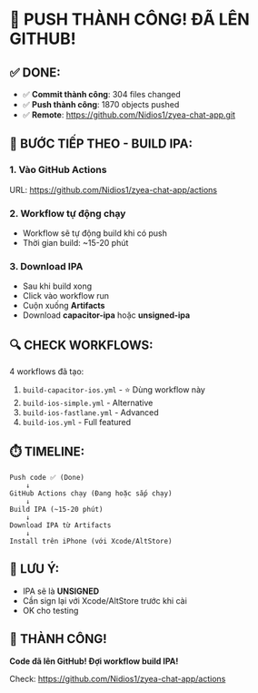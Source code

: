 # 🎉 PUSH THÀNH CÔNG! ĐÃ LÊN GITHUB!

## ✅ DONE:

- ✅ **Commit thành công**: 304 files changed
- ✅ **Push thành công**: 1870 objects pushed
- ✅ **Remote**: https://github.com/Nidios1/zyea-chat-app.git

## 📱 BƯỚC TIẾP THEO - BUILD IPA:

### 1. Vào GitHub Actions

URL: https://github.com/Nidios1/zyea-chat-app/actions

### 2. Workflow tự động chạy

- Workflow sẽ tự động build khi có push
- Thời gian build: ~15-20 phút

### 3. Download IPA

- Sau khi build xong
- Click vào workflow run
- Cuộn xuống **Artifacts**
- Download **capacitor-ipa** hoặc **unsigned-ipa**

## 🔍 CHECK WORKFLOWS:

4 workflows đã tạo:
1. `build-capacitor-ios.yml` - ⭐ Dùng workflow này
2. `build-ios-simple.yml` - Alternative
3. `build-ios-fastlane.yml` - Advanced
4. `build-ios.yml` - Full featured

## ⏱️ TIMELINE:

```
Push code ✅ (Done)
    ↓
GitHub Actions chạy (Đang hoặc sắp chạy)
    ↓
Build IPA (~15-20 phút)
    ↓
Download IPA từ Artifacts
    ↓
Install trên iPhone (với Xcode/AltStore)
```

## 📝 LƯU Ý:

- IPA sẽ là **UNSIGNED**
- Cần sign lại với Xcode/AltStore trước khi cài
- OK cho testing

## 🎊 THÀNH CÔNG!

**Code đã lên GitHub! Đợi workflow build IPA!**

Check: https://github.com/Nidios1/zyea-chat-app/actions

